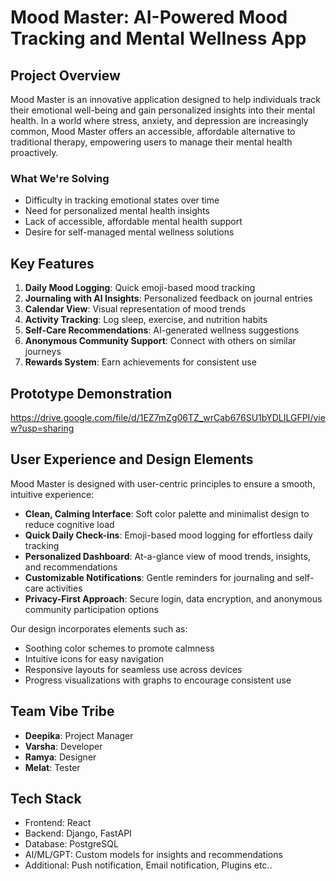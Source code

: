 # Mood Master: AI-Powered Mood Tracking and Mental Wellness App

## Project Overview

Mood Master is an innovative application designed to help individuals track their emotional well-being and gain personalized insights into their mental health. In a world where stress, anxiety, and depression are increasingly common, Mood Master offers an accessible, affordable alternative to traditional therapy, empowering users to manage their mental health proactively.

### What We're Solving

- Difficulty in tracking emotional states over time
- Need for personalized mental health insights
- Lack of accessible, affordable mental health support
- Desire for self-managed mental wellness solutions

## Key Features

1. **Daily Mood Logging**: Quick emoji-based mood tracking
2. **Journaling with AI Insights**: Personalized feedback on journal entries
3. **Calendar View**: Visual representation of mood trends
4. **Activity Tracking**: Log sleep, exercise, and nutrition habits
5. **Self-Care Recommendations**: AI-generated wellness suggestions
6. **Anonymous Community Support**: Connect with others on similar journeys
7. **Rewards System**: Earn achievements for consistent use

## Prototype Demonstration

https://drive.google.com/file/d/1EZ7mZg06TZ_wrCab676SU1bYDLILGFPI/view?usp=sharing

## User Experience and Design Elements

Mood Master is designed with user-centric principles to ensure a smooth, intuitive experience:

- **Clean, Calming Interface**: Soft color palette and minimalist design to reduce cognitive load
- **Quick Daily Check-ins**: Emoji-based mood logging for effortless daily tracking
- **Personalized Dashboard**: At-a-glance view of mood trends, insights, and recommendations
- **Customizable Notifications**: Gentle reminders for journaling and self-care activities
- **Privacy-First Approach**: Secure login, data encryption, and anonymous community participation options

Our design incorporates elements such as:
- Soothing color schemes to promote calmness
- Intuitive icons for easy navigation
- Responsive layouts for seamless use across devices
- Progress visualizations with graphs to encourage consistent use

## Team Vibe Tribe

- **Deepika**: Project Manager
- **Varsha**: Developer
- **Ramya**: Designer
- **Melat**: Tester

## Tech Stack

- Frontend: React
- Backend: Django, FastAPI
- Database: PostgreSQL
- AI/ML/GPT: Custom models for insights and recommendations
- Additional: Push notification, Email notification, Plugins etc..
